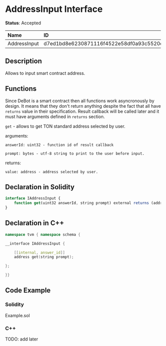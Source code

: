 # AddressInput Interface

**Status**: Accepted

| Name         | ID                                                                |
| :--------    | :---------------------------------------------------------------- |
| AddressInput | d7ed1bd8e6230871116f4522e58df0a93c5520c56f4ade23ef3d8919a984653b  |


## Description

Allows to input smart contract address.

## Functions

Since DeBot is a smart contract then all functions work asyncronously by design. It means that they don't return anything despite the fact that all have `returns` value in their specification. Result callback will be called later and it must have arguments defined in `returns` section.

`get` - allows to get TON standard address selected by user.

arguments:

	answerId: uint32 - function id of result callback

    prompt: bytes - utf-8 string to print to the user before input.

returns:

	value: address - address selected by user.

## Declaration in Solidity

```jsx
interface IAddressInput {
	function get(uint32 answerId, string prompt) external returns (address value);
}
```

## Declaration in C++

```cpp
namespace tvm { namespace schema {

__interface IAddressInput {

	[[internal, answer_id]]
	address get(string prompt);

};

}}
```

## Code Example

### Solidity

Example.sol

### C++

TODO: add later